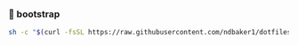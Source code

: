 ### 🚀 bootstrap
```sh
sh -c "$(curl -fsSL https://raw.githubusercontent.com/ndbaker1/dotfiles/main/.local/bin/dot)"
```

